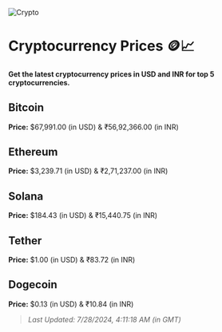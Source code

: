 
![Crypto](https://www.techguide.com.au/wp-content/uploads/2020/11/crypto3.jpeg)

# Cryptocurrency Prices 🪙📈

#### Get the latest cryptocurrency prices in USD and INR for top 5 cryptocurrencies.

## Bitcoin

**Price:** $67,991.00 (in USD) & ₹56,92,366.00 (in INR)

## Ethereum

**Price:** $3,239.71 (in USD) & ₹2,71,237.00 (in INR)

## Solana

**Price:** $184.43 (in USD) & ₹15,440.75 (in INR)

## Tether

**Price:** $1.00 (in USD) & ₹83.72 (in INR)

## Dogecoin

**Price:** $0.13 (in USD) & ₹10.84 (in INR)

> _Last Updated: 7/28/2024, 4:11:18 AM (in GMT)_
